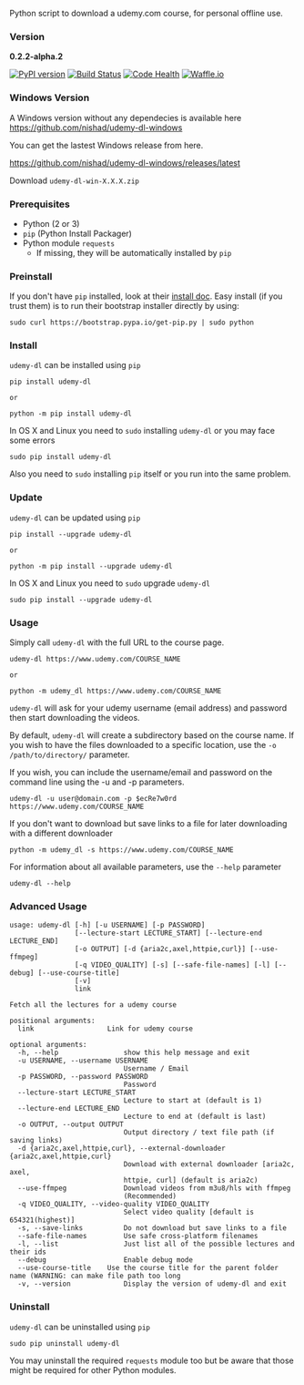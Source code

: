 Python script to download a udemy.com course, for personal offline use.

### Version
**0.2.2-alpha.2**

[![PyPI version](https://badge.fury.io/py/udemy-dl.svg?0.2.0)](http://badge.fury.io/py/udemy-dl) 
[![Build Status](https://travis-ci.org/nishad/udemy-dl.svg?branch=master)](https://travis-ci.org/nishad/udemy-dl)
[![Code Health](https://landscape.io/github/nishad/udemy-dl/master/landscape.svg?style=flat)](https://landscape.io/github/nishad/udemy-dl/master)
[![Waffle.io](https://img.shields.io/waffle/label/nishad/udemy-dl/in%20progress.svg)](https://waffle.io/nishad/udemy-dl)

### Windows Version
A Windows version without any dependecies is available here  
https://github.com/nishad/udemy-dl-windows

You can get the lastest Windows release from here.

https://github.com/nishad/udemy-dl-windows/releases/latest

Download `udemy-dl-win-X.X.X.zip`


### Prerequisites

* Python (2 or 3)
* `pip` (Python Install Packager)
* Python module `requests`
  * If missing, they will be automatically installed by `pip`


### Preinstall

If you don't have `pip` installed, look at their [install doc](http://pip.readthedocs.org/en/latest/installing.html).
Easy install (if you trust them) is to run their bootstrap installer directly by using:

    sudo curl https://bootstrap.pypa.io/get-pip.py | sudo python


### Install

`udemy-dl` can be installed using `pip`

    pip install udemy-dl

``or``

    python -m pip install udemy-dl

 In OS X and Linux you need to `sudo` installing `udemy-dl` or you may face some errors

```
sudo pip install udemy-dl
```

Also you need to `sudo` installing `pip` itself or you run into the same problem. 


### Update

`udemy-dl` can be updated using `pip`

    pip install --upgrade udemy-dl
 
 
``or``

    python -m pip install --upgrade udemy-dl
    
 In OS X and Linux you need to `sudo` upgrade `udemy-dl`
 
 ```
 sudo pip install --upgrade udemy-dl
 ```

### Usage

Simply call `udemy-dl` with the full URL to the course page.

    udemy-dl https://www.udemy.com/COURSE_NAME

``or``

    python -m udemy_dl https://www.udemy.com/COURSE_NAME

`udemy-dl` will ask for your udemy username (email address) and password then start downloading the videos.

By default, `udemy-dl` will create a subdirectory based on the course name.  If you wish to have the files downloaded to a specific location, use the `-o /path/to/directory/` parameter.

If you wish, you can include the username/email and password on the command line using the -u and -p parameters.

    udemy-dl -u user@domain.com -p $ecRe7w0rd https://www.udemy.com/COURSE_NAME
 
 If you don't want to download but save links to a file for later downloading with a different downloader
 
    python -m udemy_dl -s https://www.udemy.com/COURSE_NAME

For information about all available parameters, use the `--help` parameter

    udemy-dl --help


### Advanced Usage

```
usage: udemy-dl [-h] [-u USERNAME] [-p PASSWORD]
                [--lecture-start LECTURE_START] [--lecture-end LECTURE_END]
                [-o OUTPUT] [-d {aria2c,axel,httpie,curl}] [--use-ffmpeg]
                [-q VIDEO_QUALITY] [-s] [--safe-file-names] [-l] [--debug] [--use-course-title]
                [-v]
                link

Fetch all the lectures for a udemy course

positional arguments:
  link                  Link for udemy course

optional arguments:
  -h, --help            	show this help message and exit
  -u USERNAME, --username USERNAME
							Username / Email
  -p PASSWORD, --password PASSWORD
							Password
  --lecture-start LECTURE_START
							Lecture to start at (default is 1)
  --lecture-end LECTURE_END
							Lecture to end at (default is last)
  -o OUTPUT, --output OUTPUT
							Output directory / text file path (if saving links)
  -d {aria2c,axel,httpie,curl}, --external-downloader {aria2c,axel,httpie,curl}
							Download with external downloader [aria2c, axel,
							httpie, curl] (default is aria2c)
  --use-ffmpeg          	Download videos from m3u8/hls with ffmpeg
							(Recommended)
  -q VIDEO_QUALITY, --video-quality VIDEO_QUALITY
							Select video quality [default is 654321(highest)]
  -s, --save-links      	Do not download but save links to a file
  --safe-file-names     	Use safe cross-platform filenames
  -l, --list            	Just list all of the possible lectures and their ids
  --debug               	Enable debug mode
  --use-course-title	Use the course title for the parent folder name (WARNING: can make file path too long
  -v, --version         	Display the version of udemy-dl and exit
```


### Uninstall

`udemy-dl` can be uninstalled using `pip`

    sudo pip uninstall udemy-dl

You may uninstall the required `requests` module too but be aware that those might be required for other Python modules.
